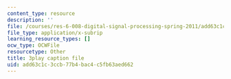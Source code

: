 ```yaml
---
content_type: resource
description: ''
file: /courses/res-6-008-digital-signal-processing-spring-2011/add63c1c3ccb77b4bac4c5fb63aed662_KbfL3lVgag.srt
file_type: application/x-subrip
learning_resource_types: []
ocw_type: OCWFile
resourcetype: Other
title: 3play caption file
uid: add63c1c-3ccb-77b4-bac4-c5fb63aed662
---
```

